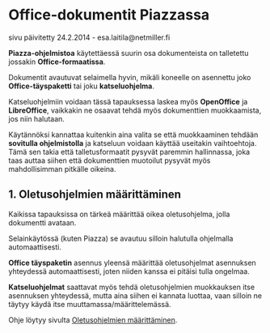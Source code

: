 # Office-dokumentit Piazzassa

<div class='paivitys'>
sivu päivitetty 24.2.2014 - esa.laitila@netmiller.fi
</div>


__Piazza-ohjelmistoa__ käytettäessä suurin osa dokumenteista on talletettu jossakin __Office-formaatissa__.

Dokumentit avautuvat selaimella hyvin, mikäli koneelle on asennettu joko
__Office-täyspaketti__ tai joku __katseluohjelma__.

Katseluohjelmiin voidaan tässä tapauksessa laskea myös __OpenOffice__ ja __LibreOffice__,
vaikkakin ne osaavat tehdä myös dokumenttien muokkaamista, jos niin halutaan.

Käytännöksi kannattaa kuitenkin aina valita se että muokkaaminen tehdään
__sovitulla ohjelmistolla__ ja katseluun voidaan käyttää useitakin vaihtoehtoja.
Tämä sen takia että talletusformaatit pysyvät paremmin hallinnassa, joka taas auttaa siihen että
dokumenttien muotoilut pysyvät myös mahdollisimman pitkälle oikeina.


## 1. Oletusohjelmien määrittäminen

Kaikissa tapauksissa on tärkeä määrittää oikea oletusohjelma, jolla dokumentti avataan.

Selainkäytössä (kuten Piazza) se avautuu silloin halutulla ohjelmalla automaattisesti.

__Office täyspaketin__ asennus yleensä määrittää oletusohjelmat asennuksen yhteydessä automaattisesti,
joten niiden kanssa ei pitäisi tulla ongelmaa.

__Katseluohjelmat__ saattavat myös tehdä oletusohjelmien muokkauksen itse asennuksen yhteydessä,
mutta aina siihen ei kannata luottaa, vaan silloin ne täytyy käydä itse muuttamassa/määrittelemässä.

Ohje löytyy sivulta [Oletusohjelmien määrittäminen][1].



[1]: pages/viewer-oletukset.md
